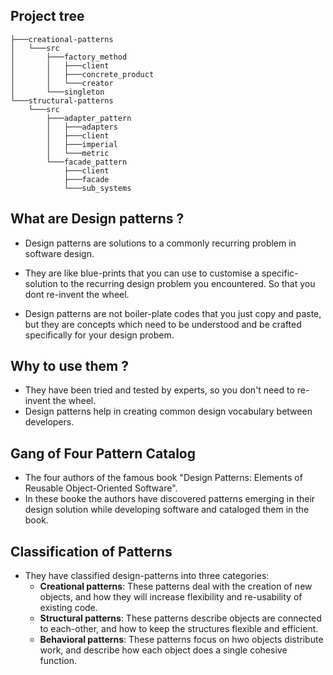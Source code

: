 ## Project tree
````
├───creational-patterns
│   └───src
│       ├───factory_method
│       │   ├───client
│       │   ├───concrete_product
│       │   └───creator
│       └───singleton
└───structural-patterns
    └───src
        ├───adapter_pattern
        │   ├───adapters
        │   ├───client
        │   ├───imperial
        │   └───metric
        └───facade_pattern
            ├───client
            ├───facade
            └───sub_systems
````
## What are Design patterns ?

- Design patterns are solutions to a commonly recurring problem in software design.

- They are like blue-prints that you can use to customise a specific-solution to the recurring
  design problem you encountered. So that you dont re-invent the wheel.

- Design patterns are not boiler-plate codes that you just copy and paste, but they are
concepts which need to be understood and be crafted specifically for your design probem.
  
## Why to use them ?
- They have been tried and tested by experts, so you don't need to re-invent the wheel.
- Design patterns help in creating common design vocabulary between developers.

## Gang of Four Pattern Catalog
- The four authors of the famous book "Design Patterns: Elements of Reusable Object-Oriented Software".
- In these booke the authors have discovered patterns emerging in their design solution while developing 
  software and cataloged them in the book.
  
## Classification of Patterns
- They have classified design-patterns into three categories:
    - **Creational patterns**: These patterns deal with the creation of new objects, and how they will 
      increase flexibility and re-usability of existing code.
    - **Structural patterns**: These patterns describe objects are connected to each-other, and how to
      keep the structures flexible and efficient.
    - **Behavioral patterns**: These patterns focus on hwo objects distribute work, and describe how each object
      does a single cohesive function.